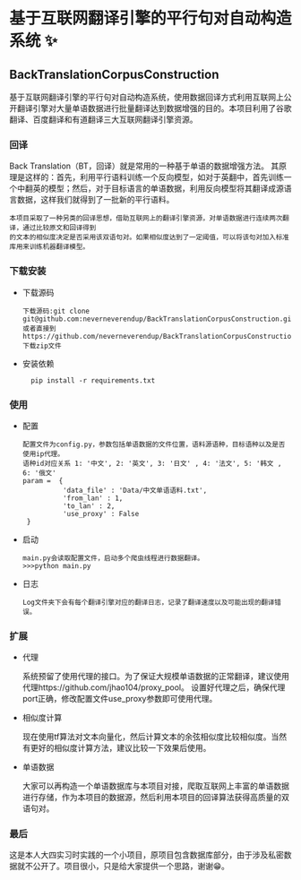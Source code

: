 
# 基于互联网翻译引擎的平行句对自动构造系统 ✨
## BackTranslationCorpusConstruction 
基于互联网翻译引擎的平行句对自动构造系统，使用数据回译方式利用互联网上公开翻译引擎对大量单语数据进行批量翻译达到数据增强的目的。本项目利用了谷歌翻译、百度翻译和有道翻译三大互联网翻译引擎资源。
### 回译
Back Translation（BT，回译）就是常用的一种基于单语的数据增强方法。
其原理是这样的：首先，利用平行语料训练一个反向模型，如对于英翻中，首先训练一个中翻英的模型；然后，对于目标语言的单语数据，利用反向模型将其翻译成源语言数据，这样我们就得到了一批新的平行语料。

    本项目采取了一种另类的回译思想，借助互联网上的翻译引擎资源，对单语数据进行连续两次翻译，通过比较原文和回译得到
    的文本的相似度决定是否采用该双语句对。如果相似度达到了一定阈值，可以将该句对加入标准库用来训练机器翻译模型。
### 下载安装
- 下载源码

      下载源码:git clone git@github.com:neverneverendup/BackTranslationCorpusConstruction.git
      或者直接到 https://github.com/neverneverendup/BackTranslationCorpusConstruction 下载zip文件
    
- 安装依赖
 
        pip install -r requirements.txt
   
### 使用
- 配置

      配置文件为config.py，参数包括单语数据的文件位置，语料源语种，目标语种以及是否使用ip代理。
      语种id对应关系 1: '中文', 2: '英文', 3: '日文' , 4: '法文', 5: '韩文 , 6: '俄文'
      param =  {   
                'data_file' : 'Data/中文单语语料.txt',    
                'from_lan' : 1,   
                'to_lan' : 2,   
                'use_proxy' : False
       }


- 启动

      main.py会读取配置文件，启动多个爬虫线程进行数据翻译。
      >>>python main.py

- 日志

      Log文件夹下会有每个翻译引擎对应的翻译日志，记录了翻译速度以及可能出现的翻译错误。


### 扩展
- 代理

    系统预留了使用代理的接口。为了保证大规模单语数据的正常翻译，建议使用代理https://github.com/jhao104/proxy_pool。
    设置好代理之后，确保代理port正确，修改配置文件use_proxy参数即可使用代理。
- 相似度计算
     
    现在使用tf算法对文本向量化，然后计算文本的余弦相似度比较相似度。当然有更好的相似度计算方法，建议比较一下效果后使用。
 
- 单语数据

    大家可以再构造一个单语数据库与本项目对接，爬取互联网上丰富的单语数据进行存储，作为本项目的数据源，然后利用本项目的回译算法获得高质量的双语句对。

### 最后
   这是本人大四实习时实践的一个小项目，原项目包含数据库部分，由于涉及私密数据就不公开了。项目很小，只是给大家提供一个思路，谢谢😁。
